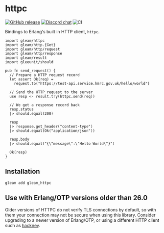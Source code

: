 # httpc
<a href="https://github.com/gleam-lang/httpc/releases"><img src="https://img.shields.io/github/release/gleam-lang/httpc" alt="GitHub release"></a>
<a href="https://discord.gg/Fm8Pwmy"><img src="https://img.shields.io/discord/768594524158427167?color=blue" alt="Discord chat"></a>
![CI](https://github.com/gleam-lang/httpc/workflows/test/badge.svg?branch=main)

Bindings to Erlang's built in HTTP client, `httpc`.

```gleam
import gleam/httpc
import gleam/http.{Get}
import gleam/http/request
import gleam/http/response
import gleam/result
import gleeunit/should

pub fn send_request() {
  // Prepare a HTTP request record
  let assert Ok(req) =
    request.to("https://test-api.service.hmrc.gov.uk/hello/world")

  // Send the HTTP request to the server
  use resp <- result.try(httpc.send(req))

  // We get a response record back
  resp.status
  |> should.equal(200)

  resp
  |> response.get_header("content-type")
  |> should.equal(Ok("application/json"))

  resp.body
  |> should.equal("{\"message\":\"Hello World\"}")

  Ok(resp)
}
```

## Installation

```shell
gleam add gleam_httpc
```

## Use with Erlang/OTP versions older than 26.0

Older versions of HTTPC do not verify TLS connections by default, so with them
your connection may not be secure when using this library. Consider upgrading to
a newer version of Erlang/OTP, or using a different HTTP client such as
[hackney](https://github.com/gleam-lang/hackney).

